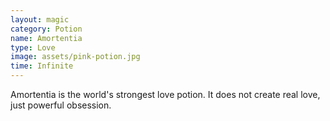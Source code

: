 ```yaml
---
layout: magic
category: Potion
name: Amortentia
type: Love
image: assets/pink-potion.jpg
time: Infinite
---
```


Amortentia is the world's strongest love potion.
It does not create real love, just powerful obsession.